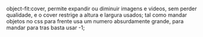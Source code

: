 object-fit:cover, permite expandir ou diminuir imagens e videos, sem perder qualidade, e o cover restrige a altura e largura usados; tal como mandar objetos no css para frente usa um numero absurdamente grande, para mandar para tras basta usar -1; 